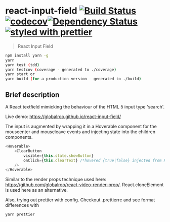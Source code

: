 # react-input-field [![Build Status](https://travis-ci.org/globalroo/react-input-field.svg?branch=master)](https://travis-ci.org/globalroo/react-input-field)[![codecov](https://codecov.io/gh/globalroo/react-input-field/branch/master/graph/badge.svg)](https://codecov.io/gh/globalroo/react-input-field)[![Dependency Status](https://dependencyci.com/github/globalroo/react-input-field/badge?1)](https://dependencyci.com/github/globalroo/react-input-field)[![styled with prettier](https://img.shields.io/badge/styled_with-prettier-ff69b4.svg)](https://github.com/prettier/prettier)

> React Input Field

```sh
npm install yarn -g
yarn
yarn test (tdd)
yarn testcov (coverage - generated to ./coverage)
yarn start or
yarn build (for a production version - generated to ./build)
```
## Brief description

A React textfield mimicking the behaviour of the HTML 5 input type 'search'.

Live demo: https://globalroo.github.io/react-input-field/

The input is augmented by wrapping it in a Hoverable component for the mouseenter and mouseleave events and injecting state into the children components.

```javascript
<Hoverable>
	<ClearButton
		visible={this.state.showButton}
		onClick={this.clearText} /*hovered {true|false} injected from Hoverable*/
	/>
</Hoverable>
```

Similar to the render props technique used here: https://github.com/globalroo/react-video-render-prop/. React.cloneElement is used here as an alternative.

Also, trying out prettier with config. Checkout .prettierrc and see format differences with

```sh
yarn prettier
```
